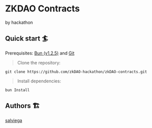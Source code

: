 # ZKDAO Contracts

by hackathon

## Quick start 🏄

Prerequisites: [Bun (v1.2.5)](https://bun.sh) and [Git](https://git-scm.com/downloads)

> Clone the repository:

```
git clone https://github.com/zkDAO-hackathon/zkDAO-contracts.git
```

> Install dependencies:

```
bun Install
```

## Authors 🏗

[salviega](https://github.com/salviega)
